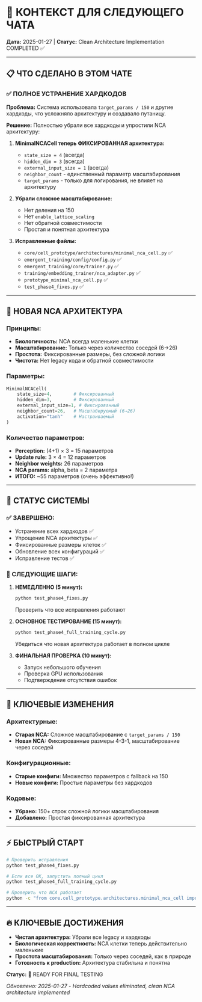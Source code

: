 # 🚀 КОНТЕКСТ ДЛЯ СЛЕДУЮЩЕГО ЧАТА

**Дата:** 2025-01-27 | **Статус:** Clean Architecture Implementation COMPLETED ✅

---

## 📋 ЧТО СДЕЛАНО В ЭТОМ ЧАТЕ

### ✅ ПОЛНОЕ УСТРАНЕНИЕ ХАРДКОДОВ

**Проблема:** Система использовала `target_params / 150` и другие хардкоды, что усложняло архитектуру и создавало путаницу.

**Решение:** Полностью убрали все хардкоды и упростили NCA архитектуру:

1. **MinimalNCACell теперь ФИКСИРОВАННАЯ архитектура:**

   - `state_size = 4` (всегда)
   - `hidden_dim = 3` (всегда)
   - `external_input_size = 1` (всегда)
   - `neighbor_count` - единственный параметр масштабирования
   - `target_params` - только для логирования, не влияет на архитектуру

2. **Убрали сложное масштабирование:**

   - Нет деления на 150
   - Нет `enable_lattice_scaling`
   - Нет обратной совместимости
   - Простая и понятная архитектура

3. **Исправленные файлы:**
   - `core/cell_prototype/architectures/minimal_nca_cell.py` ✅
   - `emergent_training/config/config.py` ✅
   - `emergent_training/core/trainer.py` ✅
   - `training/embedding_trainer/nca_adapter.py` ✅
   - `prototype_minimal_nca_cell.py` ✅
   - `test_phase4_fixes.py` ✅

---

## 🎯 НОВАЯ NCA АРХИТЕКТУРА

### Принципы:

- **Биологичность:** NCA всегда маленькие клетки
- **Масштабирование:** Только через количество соседей (6→26)
- **Простота:** Фиксированные размеры, без сложной логики
- **Чистота:** Нет legacy кода и обратной совместимости

### Параметры:

```python
MinimalNCACell(
    state_size=4,        # Фиксированный
    hidden_dim=3,        # Фиксированный
    external_input_size=1, # Фиксированный
    neighbor_count=26,   # Масштабируемый (6→26)
    activation="tanh"    # Настраиваемый
)
```

### Количество параметров:

- **Perception:** (4+1) × 3 = 15 параметров
- **Update rule:** 3 × 4 = 12 параметров
- **Neighbor weights:** 26 параметров
- **NCA params:** alpha, beta = 2 параметра
- **ИТОГО:** ~55 параметров (очень эффективно!)

---

## 🔧 СТАТУС СИСТЕМЫ

### ✅ ЗАВЕРШЕНО:

- Устранение всех хардкодов ✅
- Упрощение NCA архитектуры ✅
- Фиксированные размеры клеток ✅
- Обновление всех конфигураций ✅
- Исправление тестов ✅

### 🎯 СЛЕДУЮЩИЕ ШАГИ:

1. **НЕМЕДЛЕННО (5 минут):**

   ```bash
   python test_phase4_fixes.py
   ```

   Проверить что все исправления работают

2. **ОСНОВНОЕ ТЕСТИРОВАНИЕ (15 минут):**

   ```bash
   python test_phase4_full_training_cycle.py
   ```

   Убедиться что новая архитектура работает в полном цикле

3. **ФИНАЛЬНАЯ ПРОВЕРКА (10 минут):**
   - Запуск небольшого обучения
   - Проверка GPU использования
   - Подтверждение отсутствия ошибок

---

## 📁 КЛЮЧЕВЫЕ ИЗМЕНЕНИЯ

### Архитектурные:

- **Старая NCA:** Сложное масштабирование с `target_params / 150`
- **Новая NCA:** Фиксированные размеры 4-3-1, масштабирование через соседей

### Конфигурационные:

- **Старые конфиги:** Множество параметров с fallback на 150
- **Новые конфиги:** Простые параметры без хардкодов

### Кодовые:

- **Убрано:** 150+ строк сложной логики масштабирования
- **Добавлено:** Простая фиксированная архитектура

---

## ⚡ БЫСТРЫЙ СТАРТ

```bash
# Проверить исправления
python test_phase4_fixes.py

# Если все ОК, запустить полный цикл
python test_phase4_full_training_cycle.py

# Проверить что NCA работает
python -c "from core.cell_prototype.architectures.minimal_nca_cell import MinimalNCACell; print(MinimalNCACell().get_info())"
```

---

## 🔥 КЛЮЧЕВЫЕ ДОСТИЖЕНИЯ

- **Чистая архитектура:** Убрали все legacy и хардкоды
- **Биологическая корректность:** NCA клетки теперь действительно маленькие
- **Простота масштабирования:** Только через соседей, как в природе
- **Готовность к production:** Архитектура стабильна и понятна

**Статус:** 🚀 READY FOR FINAL TESTING

_Обновлено: 2025-01-27 - Hardcoded values eliminated, clean NCA architecture implemented_
